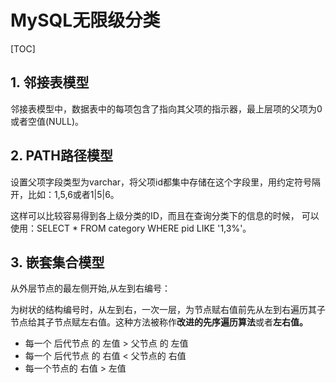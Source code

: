 # MySQL无限级分类

[TOC]



## 1. 邻接表模型

邻接表模型中，数据表中的每项包含了指向其父项的指示器，最上层项的父项为0或者空值(NULL)。

## 2. PATH路径模型

设置父项字段类型为varchar，将父项id都集中存储在这个字段里，用约定符号隔开，比如：1,5,6或者1|5|6。 

这样可以比较容易得到各上级分类的ID，而且在查询分类下的信息的时候， 可以使用：SELECT * FROM category WHERE pid LIKE '1,3%'。

## 3. 嵌套集合模型

从外层节点的最左侧开始,从左到右编号：

为树状的结构编号时，从左到右，一次一层，为节点赋右值前先从左到右遍历其子节点给其子节点赋左右值。这种方法被称作**改进的先序遍历算法**或者**左右值。**

- 每一个 后代节点 的 左值 > 父节点 的 左值
- 每一个 后代节点 的 右值 < 父节点的 右值
- 每一个节点的 右值 > 左值